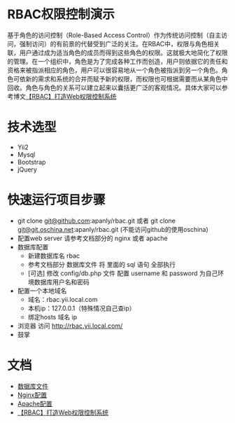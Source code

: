 RBAC权限控制演示
==============
基于角色的访问控制（Role-Based Access Control）作为传统访问控制（自主访问，强制访问）的有前景的代替受到广泛的关注。在RBAC中，权限与角色相关联，用户通过成为适当角色的成员而得到这些角色的权限。这就极大地简化了权限的管理。在一个组织中，角色是为了完成各种工作而创造，用户则依据它的责任和资格来被指派相应的角色，用户可以很容易地从一个角色被指派到另一个角色。角色可依新的需求和系统的合并而赋予新的权限，而权限也可根据需要而从某角色中回收。角色与角色的关系可以建立起来以囊括更广泛的客观情况。具体大家可以参考博文[【RBAC】打造Web权限控制系统](http://www.vincentguo.cn/default/42.html)

技术选型
============
* Yii2
* Mysql
* Bootstrap
* jQuery

快速运行项目步骤
================
* git clone git@github.com:apanly/rbac.git  或者  git clone git@git.oschina.net:apanly/rbac.git (不能访问github的使用oschina)
* 配置web server 请参考文档部分的 nginx 或者 apache
* 数据库配置
    * 新建数据库名 rbac
    * 参考文档部分 数据库文件 将 里面的 sql 语句 全部执行
    * [可选] 修改 config/db.php 文件 配置 username 和 password 为自己环境数据库用户名和密码
* 配置一个本地域名
    * 域名：rbac.yii.local.com
    * 本机ip：127.0.0.1（特殊情况自己查ip）
    * 绑定hosts   域名  ip
* 浏览器 访问 http://rbac.yii.local.com/
* 鼓掌

文档
==========
* [数据库文件](./docs/mysql.MD)
* [Nginx配置](./docs/nginx.md)
* [Apache配置](./docs/apache.md)
* [【RBAC】打造Web权限控制系统](http://www.vincentguo.cn/default/42.html)
